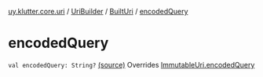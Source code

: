 [uy.klutter.core.uri](../../index.md) / [UriBuilder](../index.md) / [BuiltUri](index.md) / [encodedQuery](.)


# encodedQuery
`val encodedQuery: String?` [(source)](https://github.com/kohesive/klutter/blob/master/core-jdk6/src/main/kotlin/uy/klutter/core/uri/UriBuilder.kt#L286)
Overrides [ImmutableUri.encodedQuery](../../-immutable-uri/encoded-query.md)


